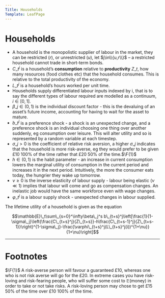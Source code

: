 ```yaml
---
Title: Households
Template: LeafPage
---
```


# Households
$\newcommand{\F}[1]{$^{\text{F}#1}$}$
* A household is the monopolistic supplier of labour in the market, they can be restricted ($r$), or unrestricted ($u$), let $j\in\\{u,r\\}$ – a restricted household cannot trade in short-term bonds.
* $C\_t^j$ is a household’s **consumption** relative to **productivity** $Z\_t$, how many resources (food clothes etc) that the household consumes. This is relative to the total productivity of the economy.
* $L\_t^j$ is a household’s hours worked per unit time.
* Households supply differentiated labour inputs indexed by i, that is to say the different types of labour required are modelled as a continuum, $i\in[0,1]$.
* $\beta\_j\in(0,1)$ is the individual discount factor - this is the devaluing of an asset’s future income, accounting for having to wait for the asset to mature.
* $b\_t^j$ is a preference shock - a shock is an unexpected change, and a preference shock is an individual choosing one thing over another suddenly, eg consumption over leisure. This will alter utility and so is represented by a random variable at each timestep.
* $\sigma\_j>0$ is the coefficient of relative risk aversion, a higher $\sigma\_j$ indicates that the household is more risk-averse, eg they would prefer to be given £10 100% of the time rather that £20 50% of the time.$\F{1}$
* $h\in(0,1)$ is the habit parameter - an increase in current consumption lowers the marginal utility of consumption in the current period and increases it in the next period. Intuitively, the more the consumer eats today, the hungrier they wake up tomorrow.
* $\nu\geq0$ is the inverse elasticity of labour supply - labour being elastic ($\nu\ll1$) implies that labour will come and go as compensation changes. An inelastic job would have the same workforce even with wage changes.
* $\varphi\_t^j$ is a labour supply shock - unexpected changes in labour supplied.

The lifetime utility of a household is given as the equation

$$\mathbb{E}\_t\sum\_{s=0}^\infty\beta\_j^s b\_{t+s}^j\left[\frac{1}{1-\sigma\_j}\left(\frac{C\_{t+s}^j}{Z\_{t+s}}-h\frac{C\_{t+s-1}^j}{Z\_{t+s-1}}\right)^{1-\sigma\_j}-\frac{\varphi\_{t+s}^j(L\_{t+s}^j(i))^{1+\nu}}{1+\nu}\right]$$

---

# Footnotes

$\F{1}$ A risk-averse person will favour a guaranteed £10, whereas one who is not risk averse will go for the £20. In extreme cases you have risk-loving and risk-fearing people, who will suffer some cost to $\mathbb{E}$(money) in order to take or not take risks. A risk-loving person may chose to get £15 50% of the time over £10 100% of the time.
